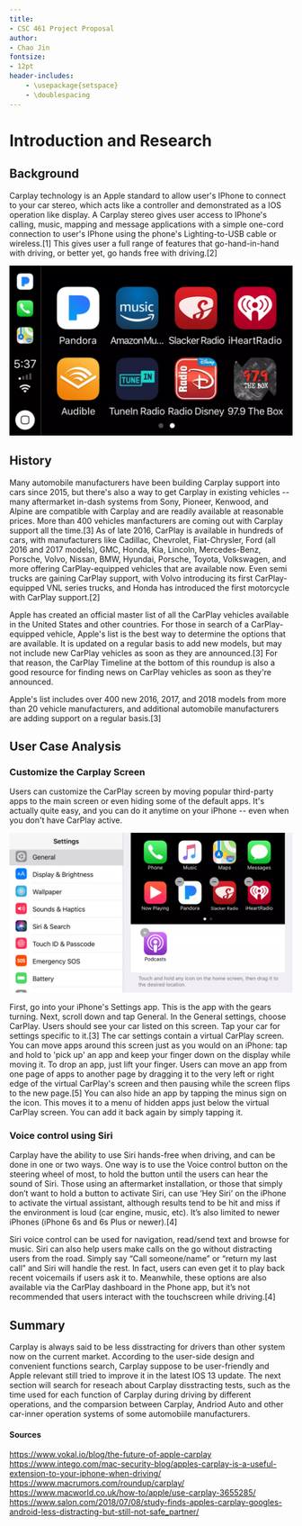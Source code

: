 ```yaml
---
title:
- CSC 461 Project Proposal
author:
- Chao Jin
fontsize:
- 12pt
header-includes:
    - \usepackage{setspace}
    - \doublespacing
---
```





# Introduction and Research

## Background

Carplay technology is an Apple standard to allow user's IPhone to connect to your car stereo, which acts like a controller and demonstrated as a IOS operation like display. A Carplay stereo gives user access to IPhone's calling, music, mapping and message applications with a simple one-cord connection to user's IPhone using the phone's Lighting-to-USB cable or wireless.[1] This gives user a  full range of features that go-hand-in-hand with driving, or better yet, go hands free with driving.[2]

![interface of Carplay](images/carplay3-5a6fb169eb97de0037164610.png)

## History

Many automobile manufacturers have been building Carplay support into cars since 2015, but there's also a way to get Carplay in existing vehicles -- many aftermarket in-dash systems from Sony, Pioneer, Kenwood, and Alpine are compatible with Carplay and are readily available at reasonable prices. More than 400 vehicles manfacturers are coming out with Carplay support all the time.[3] As of late 2016, CarPlay is available in hundreds of cars, with manufacturers like Cadillac, Chevrolet, Fiat-Chrysler, Ford (all 2016 and 2017 models), GMC, Honda, Kia, Lincoln, Mercedes-Benz, Porsche, Volvo, Nissan, BMW, Hyundai, Porsche, Toyota, Volkswagen, and more offering CarPlay-equipped vehicles that are available now. Even semi trucks are gaining CarPlay support, with Volvo introducing its first CarPlay-equipped VNL series trucks, and Honda has introduced the first motorcycle with CarPlay support.[2]

Apple has created an official master list of all the CarPlay vehicles available in the United States and other countries. For those in search of a CarPlay-equipped vehicle, Apple's list is the best way to determine the options that are available. It is updated on a regular basis to add new models, but may not include new CarPlay vehicles as soon as they are announced.[3] For that reason, the CarPlay Timeline at the bottom of this roundup is also a good resource for finding news on CarPlay vehicles as soon as they're announced.

Apple's list includes over 400 new 2016, 2017, and 2018 models from more than 20 vehicle manufacturers, and additional automobile manufacturers are adding support on a regular basis.[3]

## User Case Analysis

### Customize the Carplay Screen

Users can customize the CarPlay screen by moving popular third-party apps to the main screen or even hiding some of the default apps. It's actually quite easy, and you can do it anytime on your iPhone -- even when you don't have CarPlay active.

![customize the Carplay](images/carplay4-5a6fb150c5542e0036e3a3cf.png)

First, go into your iPhone's Settings app. This is the app with the gears turning.
Next, scroll down and tap General.
In the General settings, choose CarPlay. 
Users should see your car listed on this screen. Tap your car for settings specific to it.[3]
The car settings contain a virtual CarPlay screen. You can move apps around this screen just as you would on an iPhone: tap and hold to 'pick up' an app and keep your finger down on the display while moving it. To drop an app, just lift your finger.
Users can move an app from one page of apps to another page by dragging it to the very left or right edge of the virtual CarPlay's screen and then pausing while the screen flips to the new page.[5]
You can also hide an app by tapping the minus sign on the icon. This moves it to a menu of hidden apps just below the virtual CarPlay screen. You can add it back again by simply tapping it.

### Voice control using Siri

Carplay have the ability to use Siri hands-free when driving, and can be done in one or two ways. One way is to use the Voice control button on the steering wheel of most, to hold the button until the users can hear the sound of Siri. Those using an aftermarket installation, or those that simply don’t want to hold a button to activate Siri, can use ‘Hey Siri’ on the iPhone to activate the virtual assistant, although results tend to be hit and miss if the environment is loud (car engine, music, etc). It’s also limited to newer iPhones (iPhone 6s and 6s Plus or newer).[4]

Siri voice control can be used for navigation, read/send text and browse for music. Siri can also help users make calls on the go without distracting users from the road. Simply say “Call someone/name” or “return my last call” and Siri will handle the rest. In fact, users can even get it to play back recent voicemails if users ask it to. Meanwhile, these options are also available via the CarPlay dashboard in the Phone app, but it’s not recommended that users interact with the touchscreen while driving.[4]

## Summary

Carplay is always said to be less disstracting for drivers than other system now on the current market. According to the user-side design and convenient functions search, Carplay suppose to be user-friendly and Apple relevant still tried to improve it in the latest IOS 13 update. The next section will search for reseach about Carplay disstracting tests, such as the time used for each function of Carplay during driving by different operations, and the comparsion between Carplay, Andriod Auto and other car-inner operation systems of some automobiile manufacturers.

#### Sources
https://www.vokal.io/blog/the-future-of-apple-carplay
https://www.intego.com/mac-security-blog/apples-carplay-is-a-useful-extension-to-your-iphone-when-driving/
https://www.macrumors.com/roundup/carplay/
https://www.macworld.co.uk/how-to/apple/use-carplay-3655285/
https://www.salon.com/2018/07/08/study-finds-apples-carplay-googles-android-less-distracting-but-still-not-safe_partner/
